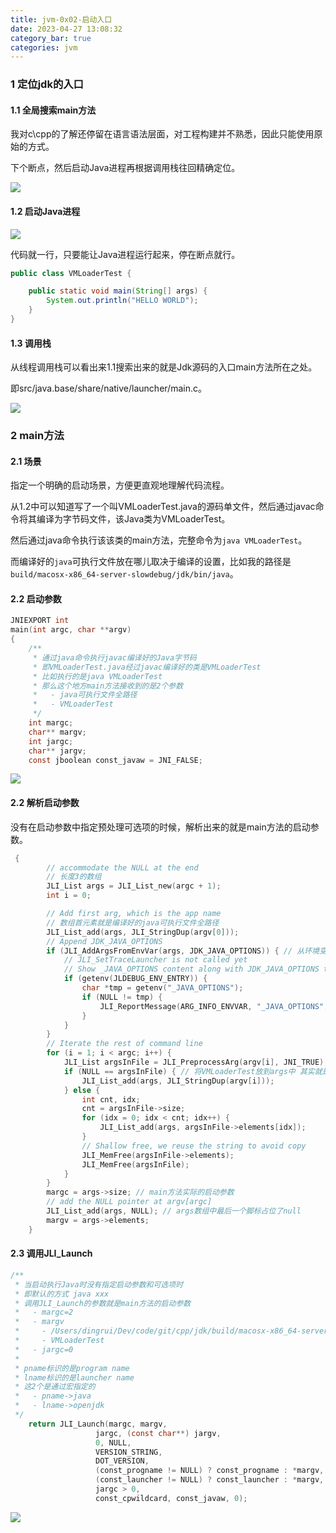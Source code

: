 ```yaml
---
title: jvm-0x02-启动入口
date: 2023-04-27 13:08:32
category_bar: true
categories: jvm
---
```


### 1 定位jdk的入口

#### 1.1 全局搜索main方法

我对c\cpp的了解还停留在语言语法层面，对工程构建并不熟悉，因此只能使用原始的方式。

下个断点，然后启动Java进程再根据调用栈往回精确定位。

![](./jvm-0x01-启动入口/image-20230427131417621.png)

#### 1.2 启动Java进程

![](./jvm-0x02-启动入口/image-20230427131631218.png)

代码就一行，只要能让Java进程运行起来，停在断点就行。

```java
public class VMLoaderTest {

    public static void main(String[] args) {
        System.out.println("HELLO WORLD");
    }
}
```

#### 1.3 调用栈

从线程调用栈可以看出来1.1搜索出来的就是Jdk源码的入口main方法所在之处。

即src/java.base/share/native/launcher/main.c。

![](./jvm-0x02-启动入口/image-20230427131959054.png)

### 2 main方法

#### 2.1 场景

指定一个明确的启动场景，方便更直观地理解代码流程。

从1.2中可以知道写了一个叫VMLoaderTest.java的源码单文件，然后通过javac命令将其编译为字节码文件，该Java类为VMLoaderTest。

然后通过java命令执行该该类的main方法，完整命令为``java VMLoaderTest``。

而编译好的`java`可执行文件放在哪儿取决于编译的设置，比如我的路径是`build/macosx-x86_64-server-slowdebug/jdk/bin/java`。

#### 2.2 启动参数

```c
JNIEXPORT int
main(int argc, char **argv)
{
    /**
     * 通过java命令执行javac编译好的Java字节码
     * 即VMLoaderTest.java经过javac编译好的类是VMLoaderTest
     * 比如执行的是java VMLoaderTest
     * 那么这个地方main方法接收到的是2个参数
     *   - java可执行文件全路径
     *   - VMLoaderTest
     */
    int margc;
    char** margv;
    int jargc;
    char** jargv;
    const jboolean const_javaw = JNI_FALSE;
```

![](./jvm-0x02-启动入口/image-20230427153405355.png)

#### 2.2 解析启动参数

没有在启动参数中指定预处理可选项的时候，解析出来的就是main方法的启动参数。

```c
 {
        // accommodate the NULL at the end
        // 长度3的数组
        JLI_List args = JLI_List_new(argc + 1);
        int i = 0;

        // Add first arg, which is the app name
        // 数组首元素就是编译好的java可执行文件全路径
        JLI_List_add(args, JLI_StringDup(argv[0]));
        // Append JDK_JAVA_OPTIONS
        if (JLI_AddArgsFromEnvVar(args, JDK_JAVA_OPTIONS)) { // 从环境变量中加载键JDK_JAVA_OPTIONS对应的值放到列表args里面 没有配置这个环境变量这个分支不执行
            // JLI_SetTraceLauncher is not called yet
            // Show _JAVA_OPTIONS content along with JDK_JAVA_OPTIONS to aid diagnosis
            if (getenv(JLDEBUG_ENV_ENTRY)) {
                char *tmp = getenv("_JAVA_OPTIONS");
                if (NULL != tmp) {
                    JLI_ReportMessage(ARG_INFO_ENVVAR, "_JAVA_OPTIONS", tmp);
                }
            }
        }
        // Iterate the rest of command line
        for (i = 1; i < argc; i++) {
            JLI_List argsInFile = JLI_PreprocessArg(argv[i], JNI_TRUE);
            if (NULL == argsInFile) { // 将VMLoaderTest放到args中 其实就是为了将来JVM初始化好回调到Java类中的main方法
                JLI_List_add(args, JLI_StringDup(argv[i]));
            } else {
                int cnt, idx;
                cnt = argsInFile->size;
                for (idx = 0; idx < cnt; idx++) {
                    JLI_List_add(args, argsInFile->elements[idx]);
                }
                // Shallow free, we reuse the string to avoid copy
                JLI_MemFree(argsInFile->elements);
                JLI_MemFree(argsInFile);
            }
        }
        margc = args->size; // main方法实际的启动参数
        // add the NULL pointer at argv[argc]
        JLI_List_add(args, NULL); // args数组中最后一个脚标占位了null
        margv = args->elements;
    }
```

#### 2.3 调用JLI_Launch

```c
/**
 * 当启动执行Java时没有指定启动参数和可选项时
 * 即默认的方式 java xxx
 * 调用JLI_Launch的参数就是main方法的启动参数
 *   - margc=2
 *   - margv
 *     - /Users/dingrui/Dev/code/git/cpp/jdk/build/macosx-x86_64-server-slowdebug/jdk/bin/java
 *     - VMLoaderTest
 *   - jargc=0
 *
 * pname标识的是program name
 * lname标识的是launcher name
 * 这2个是通过宏指定的
 *   - pname->java
 *   - lname->openjdk
 */
    return JLI_Launch(margc, margv,
                   jargc, (const char**) jargv,
                   0, NULL,
                   VERSION_STRING,
                   DOT_VERSION,
                   (const_progname != NULL) ? const_progname : *margv,
                   (const_launcher != NULL) ? const_launcher : *margv,
                   jargc > 0,
                   const_cpwildcard, const_javaw, 0);
```



![](./jvm-0x02-启动入口/image-20230427154208275.png)
